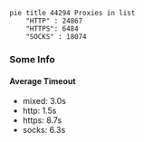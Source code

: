 
```mermaid
pie title 44294 Proxies in list
    "HTTP" : 24867
    "HTTPS": 6484
    "SOCKS" : 18074
```

### Some Info
#### Average Timeout

- mixed: 3.0s
- http: 1.5s
- https: 8.7s
- socks: 6.3s